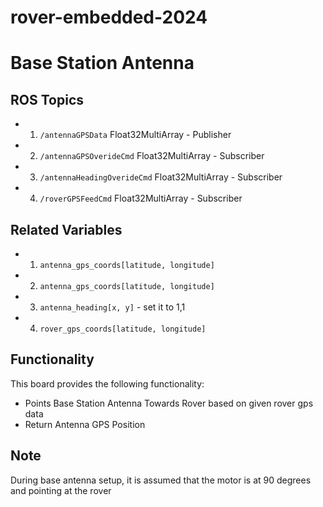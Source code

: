 # rover-embedded-2024

# Base Station Antenna

## ROS Topics
- 1. `/antennaGPSData` Float32MultiArray - Publisher
- 2. `/antennaGPSOverideCmd` Float32MultiArray - Subscriber
- 3. `/antennaHeadingOverideCmd` Float32MultiArray - Subscriber
- 4. `/roverGPSFeedCmd` Float32MultiArray - Subscriber

## Related Variables
- 1. `antenna_gps_coords[latitude, longitude]`
- 2. `antenna_gps_coords[latitude, longitude]`
- 3. `antenna_heading[x, y]` - set it to 1,1
- 4. `rover_gps_coords[latitude, longitude]`

## Functionality
This board provides the following functionality:
- Points Base Station Antenna Towards Rover based on given rover gps data
- Return Antenna GPS Position

## Note
During base antenna setup, it is assumed that the motor is at 90 degrees and pointing at the rover
